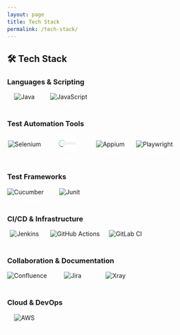 ```yaml
---
layout: page
title: Tech Stack
permalink: /tech-stack/
---
```


<h2>🛠 Tech Stack</h2>

<style>
  .tech-stack-group {
    display: flex;
    flex-wrap: wrap;
    gap: 20px;
    align-items: center;
    margin-bottom: 1rem;
  }
  .tech-item {
    text-align: center;
    min-width: 80px;
  }
  .tech-item div {
    font-size: 0.9rem;
    color: white;
    margin-top: 4px;
  }
</style>

<h3>Languages & Scripting</h3>
<div class="tech-stack-group">
  <div class="tech-item">
    <img src="https://cdn.jsdelivr.net/gh/devicons/devicon/icons/java/java-original.svg" alt="Java" width="40" />
    <div>Java</div>
  </div>
  <div class="tech-item">
    <img src="https://cdn.jsdelivr.net/gh/devicons/devicon/icons/javascript/javascript-original.svg" alt="JavaScript" width="40" />
    <div>JavaScript</div>
  </div>
</div>

<h3>Test Automation Tools</h3>
<div class="tech-stack-group">
  <div class="tech-item">
    <img src="https://cdn.jsdelivr.net/gh/devicons/devicon/icons/selenium/selenium-original.svg" alt="Selenium" width="40" />
    <div>Selenium</div>
  </div>
  <div class="tech-item">
    <img src="/cypressio.svg" alt="Cypress" width="40"/>
    <div>Cypress</div>
  </div>
  <div class="tech-item">
    <img src="https://appium.io/docs/en/latest/assets/images/appium-logo-white.png" alt="Appium" width="40" />
    <div>Appium</div>
  </div>
  <div class="tech-item">
    <img src="https://playwright.dev/img/playwright-logo.svg" alt="Playwright" width="40" />
    <div>Playwright</div>
  </div>
</div>

<h3>Test Frameworks</h3>
<div class="tech-stack-group">
  <div class="tech-item">
    <img src="https://cdn.jsdelivr.net/gh/devicons/devicon@latest/icons/cucumber/cucumber-plain.svg" alt="Cucumber" width="40" />
    <div>Cucumber</div>
  </div>
  <div class="tech-item">
    <img src="https://cdn.jsdelivr.net/gh/devicons/devicon@latest/icons/junit/junit-original-wordmark.svg" alt="Junit" width="40" />
    <div>JUnit</div>
  </div>
</div>

<h3>CI/CD & Infrastructure</h3>
<div class="tech-stack-group">
  <div class="tech-item">
    <img src="https://cdn.jsdelivr.net/gh/devicons/devicon/icons/jenkins/jenkins-original.svg" alt="Jenkins" width="40" />
    <div>Jenkins</div>
  </div>
  <div class="tech-item">
    <img src="https://cdn.jsdelivr.net/gh/devicons/devicon@latest/icons/githubactions/githubactions-original.svg" alt="GitHub Actions" width="40" />
    <div>GitHub Actions</div>
  </div>
  <div class="tech-item">
    <img src="https://cdn.jsdelivr.net/gh/devicons/devicon/icons/gitlab/gitlab-original.svg" alt="GitLab CI" width="40" />
    <div>GitLab CI</div>
  </div>
</div>

<h3>Collaboration & Documentation</h3>
<div class="tech-stack-group">
  <div class="tech-item">
    <img src="https://img.icons8.com/color/48/null/confluence.png" alt="Confluence" width="40" />
    <div>Confluence</div>
  </div>
  <div class="tech-item">
    <img src="https://cdn.jsdelivr.net/gh/devicons/devicon/icons/jira/jira-original.svg" alt="Jira" width="40" />
    <div>Jira</div>
  </div>
  <div class="tech-item">
    <img src="https://docs.getxray.app/plugins/servlet/rw-resources/sites/1/images/1.png" alt="Xray" width="40" />
    <div>Xray</div>
  </div>
</div>

<h3>Cloud & DevOps</h3>
<div class="tech-stack-group">
  <div class="tech-item">
    <img src="https://cdn.jsdelivr.net/gh/devicons/devicon@latest/icons/amazonwebservices/amazonwebservices-plain-wordmark.svg" alt="AWS" width="40" />
    <div>AWS</div>
  </div>
</div>
